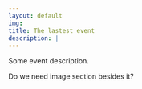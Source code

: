```yaml
---
layout: default
img: 
title: The lastest event
description: |
---
```

Some event description. 

Do we need image section besides it?
